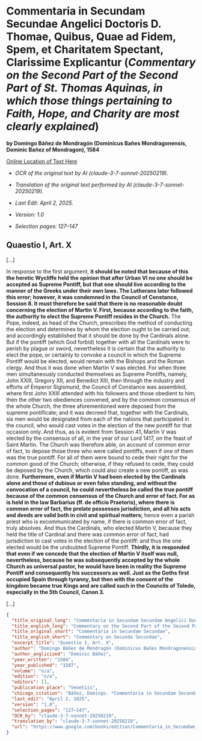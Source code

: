 # Commentaria in Secundam Secundae Angelici Doctoris D. Thomae, Quibus, Quae ad Fidem, Spem, et Charitatem Spectant, Clarissime Explicantur (*Commentary on the Second Part of the Second Part of St. Thomas Aquinas, in which those things pertaining to Faith, Hope, and Charity are most clearly explained*)

**by Domingo Báñez de Mondragón (Dominicus Bañes Mondragonensis, Dominic Bañez of Mondragon​​​​​​​​​​​​​​​​), 1584**

[Online Location of Text Here](https://www.google.com/books/edition/Commentaria_in_Secumdam_Secundae_D_Thoma/q3PKIqSVbn4C?hl=en&gbpv=1&pg=PA127&printsec=frontcover)

- *OCR of the original text by AI (claude-3-7-sonnet-20250219).*

- *Translation of the original text performed by AI (claude-3-7-sonnet-20250219).*

- *Last Edit: April 2, 2025.*

- *Version: 1.0*

- *Selection pages: 127–147*

## Quaestio I, Art. X

[...]

In response to the first argument, **it should be noted that because of this the heretic Wycliffe held the opinion that after Urban VI no one should be accepted as Supreme Pontiff, but that one should live according to the manner of the Greeks under their own laws. The Lutherans later followed this error; however, it was condemned in the Council of Constance, Session 8. It must therefore be said that there is no reasonable doubt concerning the election of Martin V. First, because according to the faith, the authority to elect the Supreme Pontiff resides in the Church.** The Pope, indeed, as head of the Church, prescribes the method of conducting the election and determines by whom the election ought to be carried out; and accordingly established that it should be done by the Cardinals alone. But if the pontiff (which God forbid) together with all the Cardinals were to perish by plague or sword, nevertheless it is certain that the authority to elect the pope, or certainly to convoke a council in which the Supreme Pontiff would be elected, would remain with the Bishops and the Roman clergy. And thus it was done when Martin V was elected. For when three men simultaneously conducted themselves as Supreme Pontiffs, namely, John XXIII, Gregory XII, and Benedict XIII, then through the industry and efforts of Emperor Sigismund, the Council of Constance was assembled, where first John XXIII attended with his followers and those obedient to him; then the other two obediences convened, and by the common consensus of the whole Church, the three aforementioned were deposed from the supreme pontificate; and it was decreed that, together with the Cardinals, six men would be designated from each of the nations that participated in the council, who would cast votes in the election of the new pontiff for that occasion only. And thus, as is evident from Session 41, Martin V was elected by the consensus of all, in the year of our Lord 1417, on the feast of Saint Martin. The Church was therefore able, on account of common error of fact, to depose those three who were called pontiffs, even if one of them was the true pontiff. For all of them were bound to cede their right for the common good of the Church; otherwise, if they refused to cede, they could be deposed by the Church, which could also create a new pontiff, as was done. **Furthermore, even if Martin V had been elected by the Cardinals alone and those of dubious or even false standing, and without the convocation of a council, he could nevertheless be called the true pontiff because of the common consensus of the Church and error of fact. For as is held in the law Barbarius (ff. de officio Praetoris), where there is common error of fact, the prelate possesses jurisdiction, and all his acts and deeds are valid both in civil and spiritual matters;** hence even a parish priest who is excommunicated by name, if there is common error of fact, truly absolves. And thus the Cardinals, who elected Martin V, because they held the title of Cardinal and there was common error of fact, had jurisdiction to cast votes in the election of the pontiff: and thus the one elected would be the undoubted Supreme Pontiff. **Thirdly, it is responded that even if we concede that the election of Martin V itself was null, nevertheless, because he was subsequently accepted by the whole Church as universal pastor, he would have been in reality the Supreme Pontiff and consequently his successors as well. Just as the Goths first occupied Spain through tyranny, but then with the consent of the kingdom became true Kings and are called such in the Councils of Toledo, especially in the 5th Council, Canon 3.**

[...]

```json
{
  "title_original_long": "Commentaria in Secundam Secundae Angelici Doctoris D. Thomae, Quibus, Quae ad Fidem, Spem, et Charitatem Spectant, Clarissime Explicantur",
  "title_english_long": "Commentary on the Second Part of the Second Part of St. Thomas Aquinas, in which those things pertaining to Faith, Hope, and Charity are most clearly explained",
  "title_original_short": "Commentaria in Secundam Secundae",
  "title_english_short": "Commentary on Secunda Secundae",
  "excerpt_title": "Quaestio I, Art. X",
  "author": "Domingo Báñez de Mondragón (Dominicus Bañes Mondragonensis, Dominic Bañez of Mondragon​​​​​​​​​​​​​​​​)",
  "author_anglicized": "Dominic Báñez",
  "year_written": "1584",
  "year_published": "1587",
  "volume": "n/a",
  "edition": "n/a",
  "editors": [],
  "publication_place": "Venetiis",
  "chicago_citation": "Báñez, Domingo. *Commentaria in Secundam Secundae Angelici Doctoris D. Thomae, Quibus, Quae ad Fidem, Spem, et Charitatem Spectant, Clarissime Explicantur*. Venetiis: Apud Bernardum Iuntam, 1587.",
  "last_edit": "April 2, 2025",
  "version": "1.0",
  "selection_pages": "127–147",
  "OCR_by": "claude-3-7-sonnet-20250219",
  "translation_by": "claude-3-7-sonnet-20250219",
  "url": "https://www.google.com/books/edition/Commentaria_in_Secumdam_Secundae_D_Thoma/q3PKIqSVbn4C?hl=en&gbpv=1&pg=PA127&printsec=frontcover"
}

```
